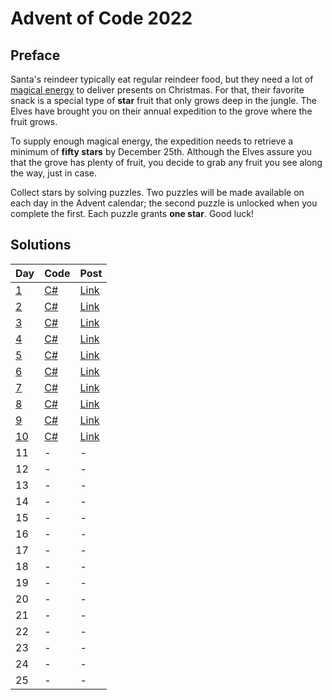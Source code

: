 # Advent of Code 2022

## Preface

Santa's reindeer typically eat regular reindeer food, but they need a lot of [magical energy](https://adventofcode.com/2018/day/25) to deliver presents on Christmas. For that, their favorite snack is a special type of **star** fruit that only grows deep in the jungle. The Elves have brought you on their annual expedition to the grove where the fruit grows.

To supply enough magical energy, the expedition needs to retrieve a minimum of **fifty stars** by December 25th. Although the Elves assure you that the grove has plenty of fruit, you decide to grab any fruit you see along the way, just in case.

Collect stars by solving puzzles. Two puzzles will be made available on each day in the Advent calendar; the second puzzle is unlocked when you complete the first. Each puzzle grants **one star**. Good luck!

## Solutions

| Day | Code | Post |
|-----|------|------|
| [1](./day-1/README.md) | [C#](./day-1/Program.cs) | [Link](https://erri120.github.io/posts/2022-12-01/) |
| [2](./day-2/README.md) | [C#](./day-2/Program.cs) | [Link](https://erri120.github.io/posts/2022-12-02/) |
| [3](./day-3/README.md) | [C#](./day-3/Program.cs) | [Link](https://erri120.github.io/posts/2022-12-03/) |
| [4](./day-4/README.md) | [C#](./day-4/Program.cs) | [Link](https://erri120.github.io/posts/2022-12-04/) |
| [5](./day-5/README.md) | [C#](./day-5/Program.cs) | [Link](https://erri120.github.io/posts/2022-12-05/) |
| [6](./day-6/README.md) | [C#](./day-6/Program.cs) | [Link](https://erri120.github.io/posts/2022-12-06/) |
| [7](./day-7/README.md) | [C#](./day-7/Program.cs) | [Link](https://erri120.github.io/posts/2022-12-07/) |
| [8](./day-8/README.md) | [C#](./day-8/Program.cs) | [Link](https://erri120.github.io/posts/2022-12-08/) |
| [9](./day-9/README.md) | [C#](./day-9/Program.cs) | [Link](https://erri120.github.io/posts/2022-12-09/) |
| [10](./day-10/README.md) | [C#](./day-10/Program.cs) | [Link](https://erri120.github.io/posts/2022-12-10/) |
| 11 | - | - |
| 12 | - | - |
| 13 | - | - |
| 14 | - | - |
| 15 | - | - |
| 16 | - | - |
| 17 | - | - |
| 18 | - | - |
| 19 | - | - |
| 20 | - | - |
| 21 | - | - |
| 22 | - | - |
| 23 | - | - |
| 24 | - | - |
| 25 | - | - |
